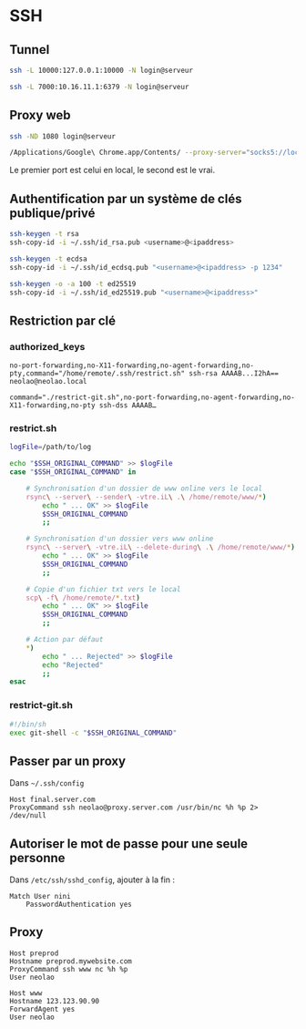 SSH
===

Tunnel
------

```bash
ssh -L 10000:127.0.0.1:10000 -N login@serveur
```

```bash
ssh -L 7000:10.16.11.1:6379 -N login@serveur
```

Proxy web
---------

```bash
ssh -ND 1080 login@serveur
```

```bash
/Applications/Google\ Chrome.app/Contents/ --proxy-server="socks5://localhost:1080"
```

Le premier port est celui en local, le second est le vrai.

Authentification par un système de clés publique/privé
------------------------------------------------------

```bash
ssh-keygen -t rsa
ssh-copy-id -i ~/.ssh/id_rsa.pub <username>@<ipaddress>
```

```bash
ssh-keygen -t ecdsa
ssh-copy-id -i ~/.ssh/id_ecdsq.pub "<username>@<ipaddress> -p 1234"
```

```bash
ssh-keygen -o -a 100 -t ed25519
ssh-copy-id -i ~/.ssh/id_ed25519.pub "<username>@<ipaddress>"
```

Restriction par clé
-------------------

### authorized_keys

```
no-port-forwarding,no-X11-forwarding,no-agent-forwarding,no-pty,command="/home/remote/.ssh/restrict.sh" ssh-rsa AAAAB...I2hA== neolao@neolao.local
```

```
command="./restrict-git.sh",no-port-forwarding,no-agent-forwarding,no-X11-forwarding,no-pty ssh-dss AAAAB…
```

### restrict.sh

```bash
logFile=/path/to/log

echo "$SSH_ORIGINAL_COMMAND" >> $logFile
case "$SSH_ORIGINAL_COMMAND" in

    # Synchronisation d'un dossier de www online vers le local
    rsync\ --server\ --sender\ -vtre.iL\ .\ /home/remote/www/*)
        echo " ... OK" >> $logFile
        $SSH_ORIGINAL_COMMAND
        ;;

    # Synchronisation d'un dossier vers www online
    rsync\ --server\ -vtre.iL\ --delete-during\ .\ /home/remote/www/*)
        echo " ... OK" >> $logFile
        $SSH_ORIGINAL_COMMAND
        ;;

    # Copie d'un fichier txt vers le local
    scp\ -f\ /home/remote/*.txt)
        echo " ... OK" >> $logFile
        $SSH_ORIGINAL_COMMAND
        ;;

    # Action par défaut
    *)
        echo " ... Rejected" >> $logFile
        echo "Rejected"
        ;;
esac
```

### restrict-git.sh

```bash
#!/bin/sh
exec git-shell -c "$SSH_ORIGINAL_COMMAND"
```

Passer par un proxy
-------------------
Dans `~/.ssh/config`

```
Host final.server.com
ProxyCommand ssh neolao@proxy.server.com /usr/bin/nc %h %p 2> /dev/null
```


Autoriser le mot de passe pour une seule personne
-------------------------------------------------

Dans `/etc/ssh/sshd_config`, ajouter à la fin :

```
Match User nini
    PasswordAuthentication yes
```


Proxy
-----

```
Host preprod
Hostname preprod.mywebsite.com
ProxyCommand ssh www nc %h %p
User neolao
```

```
Host www
Hostname 123.123.90.90
ForwardAgent yes
User neolao
```
